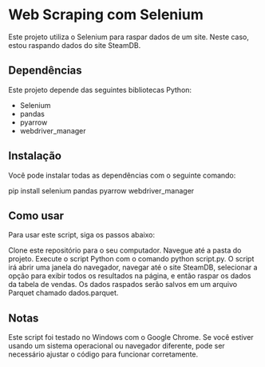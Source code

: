 # Web Scraping com Selenium

Este projeto utiliza o Selenium para raspar dados de um site. Neste caso, estou raspando dados do site SteamDB.

## Dependências

Este projeto depende das seguintes bibliotecas Python:

- Selenium
- pandas
- pyarrow
- webdriver_manager

## Instalação

Você pode instalar todas as dependências com o seguinte comando:

pip install selenium pandas pyarrow webdriver_manager

## Como usar
Para usar este script, siga os passos abaixo:

Clone este repositório para o seu computador.
Navegue até a pasta do projeto.
Execute o script Python com o comando python script.py.
O script irá abrir uma janela do navegador, navegar até o site SteamDB, selecionar a opção para exibir todos os resultados na página, e então raspar os dados da tabela de vendas. Os dados raspados serão salvos em um arquivo Parquet chamado dados.parquet.

## Notas
Este script foi testado no Windows com o Google Chrome. Se você estiver usando um sistema operacional ou navegador diferente, pode ser necessário ajustar o código para funcionar corretamente.
